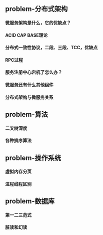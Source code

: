 ## problem-分布式架构

#### 微服务架构是什么，它的优缺点？

#### ACID CAP BASE理论

#### 分布式一致性协议，二段、三段、TCC，优缺点

#### RPC过程

#### 服务注册中心宕机了怎么办？

#### 微服务还有什么其他组件

#### 分布式架构与微服务关系

## problem-算法

#### 二叉树深度

#### 各种排序算法

## problem-操作系统

#### 虚拟内存分页

#### 进程线程区别

## problem-数据库

#### 第一二三范式

#### 脏读和幻读

## 
